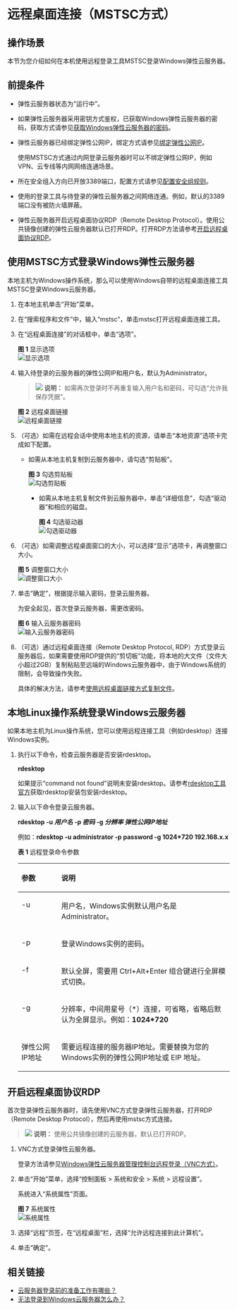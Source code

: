 # 远程桌面连接（MSTSC方式）<a name="ZH-CN_TOPIC_0017955381"></a>

## 操作场景<a name="section119451029135512"></a>

本节为您介绍如何在本机使用远程登录工具MSTSC登录Windows弹性云服务器。

## 前提条件<a name="section30111449112059"></a>

-   弹性云服务器状态为“运行中”。
-   如果弹性云服务器采用密钥方式鉴权，已获取Windows弹性云服务器的密码，获取方式请参见[获取Windows弹性云服务器的密码](获取Windows弹性云服务器的密码.md)。
-   弹性云服务器已经绑定弹性公网IP，绑定方式请参见[绑定弹性公网IP](绑定弹性公网IP.md)。

    使用MSTSC方式通过内网登录云服务器时可以不绑定弹性公网IP，例如VPN、云专线等内网网络连通场景。


-   所在安全组入方向已开放3389端口，配置方式请参见[配置安全组规则](配置安全组规则.md)。
-   使用的登录工具与待登录的弹性云服务器之间网络连通。例如，默认的3389端口没有被防火墙屏蔽。
-   弹性云服务器开启远程桌面协议RDP（Remote Desktop Protocol）。使用公共镜像创建的弹性云服务器默认已打开RDP。打开RDP方法请参考[开启远程桌面协议RDP](#section65216898112059)。

## 使用MSTSC方式登录Windows弹性云服务器<a name="section1011913410314"></a>

本地主机为Windows操作系统，那么可以使用Windows自带的远程桌面连接工具MSTSC登录Windows云服务器。

1.  在本地主机单击“开始”菜单。
2.  在“搜索程序和文件”中，输入“mstsc”，单击mstsc打开远程桌面连接工具。
3.  在“远程桌面连接”的对话框中，单击“选项”。

    **图 1**  显示选项<a name="zh-cn_topic_0027290684_fig22996848191913"></a>  
    ![](figures/显示选项.png "显示选项")

4.  输入待登录的云服务器的弹性公网IP和用户名，默认为Administrator。

    >![](public_sys-resources/icon-note.gif) **说明：** 
    >如需再次登录时不再重复输入用户名和密码，可勾选“允许我保存凭据”。

    **图 2**  远程桌面链接<a name="fig61897111106"></a>  
    ![](figures/远程桌面链接.png "远程桌面链接")

5.  （可选）如需在远程会话中使用本地主机的资源，请单击“本地资源”选项卡完成如下配置。
    -   如需从本地主机复制到云服务器中，请勾选“剪贴板”。

        **图 3**  勾选剪贴板<a name="fig5308424112111"></a>  
        ![](figures/勾选剪贴板.png "勾选剪贴板")

        -   如需从本地主机复制文件到云服务器中，单击“详细信息”，勾选“驱动器”和相应的磁盘。

            **图 4**  勾选驱动器<a name="fig2016145215213"></a>  
            ![](figures/勾选驱动器.png "勾选驱动器")


6.  （可选）如需调整远程桌面窗口的大小，可以选择“显示”选项卡，再调整窗口大小。

    **图 5**  调整窗口大小<a name="fig45767599405"></a>  
    ![](figures/调整窗口大小.png "调整窗口大小")

7.  单击“确定”，根据提示输入密码，登录云服务器。

    为安全起见，首次登录云服务器，需更改密码。

    **图 6**  输入云服务器密码<a name="fig1975358193111"></a>  
    ![](figures/输入云服务器密码.png "输入云服务器密码")

8.  （可选）通过远程桌面连接（Remote Desktop Protocol, RDP）方式登录云服务器后，如果需要使用RDP提供的“剪切板”功能，将本地的大文件（文件大小超过2GB）复制粘贴至远端的Windows云服务器中，由于Windows系统的限制，会导致操作失败。

    具体的解决方法，请参考[使用远程桌面链接方式复制文件](https://support.microsoft.com/en-us/help/2258090/copying-files-larger-than-2-gb-over-a-remote-desktop-services-or-termi)。


## 本地Linux操作系统登录Windows云服务器<a name="section10475316119"></a>

如果本地主机为Linux操作系统，您可以使用远程连接工具（例如rdesktop）连接Windows实例。

1.  执行以下命令，检查云服务器是否安装rdesktop。

    **rdesktop**

    如果提示“command not found”说明未安装rdesktop。请参考[rdesktop工具官方](http://www.rdesktop.org/)获取rdesktop安装包安装rdesktop。

2.  输入以下命令登录云服务器。

    **rdesktop -u  _用户名_  -p  _密码_  -g  _分辨率_ _弹性公网IP地址_**

    例如：**rdesktop -u administrator -p password -g 1024\*720 192.168.x.x**

    **表 1**  远程登录命令参数

    <a name="table522016385618"></a>
    <table><thead align="left"><tr id="row10220131567"><th class="cellrowborder" valign="top" width="18.85%" id="mcps1.2.3.1.1"><p id="p1422063175611"><a name="p1422063175611"></a><a name="p1422063175611"></a>参数</p>
    </th>
    <th class="cellrowborder" valign="top" width="81.15%" id="mcps1.2.3.1.2"><p id="p22201931564"><a name="p22201931564"></a><a name="p22201931564"></a>说明</p>
    </th>
    </tr>
    </thead>
    <tbody><tr id="row422018365611"><td class="cellrowborder" valign="top" width="18.85%" headers="mcps1.2.3.1.1 "><p id="p151081031580"><a name="p151081031580"></a><a name="p151081031580"></a>-u</p>
    </td>
    <td class="cellrowborder" valign="top" width="81.15%" headers="mcps1.2.3.1.2 "><p id="p181082375811"><a name="p181082375811"></a><a name="p181082375811"></a>用户名，Windows实例默认用户名是Administrator。</p>
    </td>
    </tr>
    <tr id="row922117310569"><td class="cellrowborder" valign="top" width="18.85%" headers="mcps1.2.3.1.1 "><p id="p12108331586"><a name="p12108331586"></a><a name="p12108331586"></a>-p</p>
    </td>
    <td class="cellrowborder" valign="top" width="81.15%" headers="mcps1.2.3.1.2 "><p id="p1410893145811"><a name="p1410893145811"></a><a name="p1410893145811"></a>登录Windows实例的密码。</p>
    </td>
    </tr>
    <tr id="row92211335563"><td class="cellrowborder" valign="top" width="18.85%" headers="mcps1.2.3.1.1 "><p id="p201086395817"><a name="p201086395817"></a><a name="p201086395817"></a>-f</p>
    </td>
    <td class="cellrowborder" valign="top" width="81.15%" headers="mcps1.2.3.1.2 "><p id="p210810325811"><a name="p210810325811"></a><a name="p210810325811"></a>默认全屏，需要用 Ctrl+Alt+Enter 组合键进行全屏模式切换。</p>
    </td>
    </tr>
    <tr id="row122215314561"><td class="cellrowborder" valign="top" width="18.85%" headers="mcps1.2.3.1.1 "><p id="p201091033582"><a name="p201091033582"></a><a name="p201091033582"></a>-g</p>
    </td>
    <td class="cellrowborder" valign="top" width="81.15%" headers="mcps1.2.3.1.2 "><p id="p141098317582"><a name="p141098317582"></a><a name="p141098317582"></a>分辨率，中间用星号（*）连接，可省略，省略后默认为全屏显示。例如：<strong id="b10895163017715"><a name="b10895163017715"></a><a name="b10895163017715"></a>1024*720</strong></p>
    </td>
    </tr>
    <tr id="row7221133125617"><td class="cellrowborder" valign="top" width="18.85%" headers="mcps1.2.3.1.1 "><p id="p510920315586"><a name="p510920315586"></a><a name="p510920315586"></a>弹性公网IP地址</p>
    </td>
    <td class="cellrowborder" valign="top" width="81.15%" headers="mcps1.2.3.1.2 "><p id="p6109437589"><a name="p6109437589"></a><a name="p6109437589"></a>需要远程连接的服务器IP地址。需要替换为您的Windows实例的弹性公网IP地址或 EIP 地址。</p>
    </td>
    </tr>
    </tbody>
    </table>


## 开启远程桌面协议RDP<a name="section65216898112059"></a>

首次登录弹性云服务器时，请先使用VNC方式登录弹性云服务器，打开RDP（Remote Desktop Protocol），然后再使用mstsc方式连接。

>![](public_sys-resources/icon-note.gif) **说明：** 
>使用公共镜像创建的云服务器，默认已打开RDP。

1.  VNC方式登录弹性云服务器。

    登录方法请参见[Windows弹性云服务器管理控制台远程登录（VNC方式）](Windows弹性云服务器管理控制台远程登录（VNC方式）.md)。

2.  单击“开始”菜单，选择“控制面板 \> 系统和安全 \> 系统 \> 远程设置”。

    系统进入“系统属性”页面。

    **图 7**  系统属性<a name="fig276023113838"></a>  
    ![](figures/系统属性.png "系统属性")

3.  选择“远程”页签，在“远程桌面”栏，选择“允许远程连接到此计算机”。
4.  单击“确定”。

## 相关链接<a name="section2826432183510"></a>

-   [云服务器登录前的准备工作有哪些？](https://support.huaweicloud.com/ecs_faq/zh-cn_topic_0163540201.html)
-   [无法登录到Windows云服务器怎么办？](https://support.huaweicloud.com/ecs_faq/zh-cn_topic_0018073217.html)

